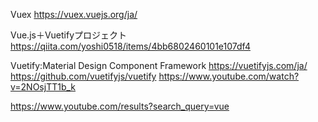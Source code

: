 Vuex
https://vuex.vuejs.org/ja/

Vue.js＋Vuetifyプロジェクト
https://qiita.com/yoshi0518/items/4bb6802460101e107df4

Vuetify:Material Design Component Framework
https://vuetifyjs.com/ja/
https://github.com/vuetifyjs/vuetify
https://www.youtube.com/watch?v=2NOsjTT1b_k

https://www.youtube.com/results?search_query=vue
